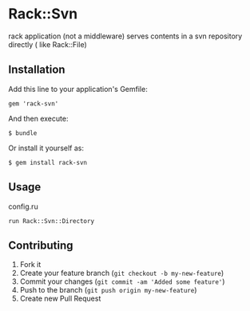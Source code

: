 # Rack::Svn

rack application (not a middleware) serves contents in a svn repository directly ( like Rack::File)

## Installation

Add this line to your application's Gemfile:

    gem 'rack-svn'

And then execute:

    $ bundle

Or install it yourself as:

    $ gem install rack-svn

## Usage

config.ru

    run Rack::Svn::Directory

## Contributing

1. Fork it
2. Create your feature branch (`git checkout -b my-new-feature`)
3. Commit your changes (`git commit -am 'Added some feature'`)
4. Push to the branch (`git push origin my-new-feature`)
5. Create new Pull Request
